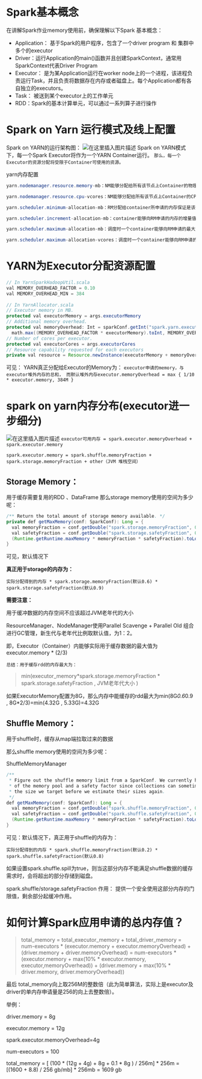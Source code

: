 # Spark基本概念
 在讲解Spark作业memory使用前，确保理解以下Spark 基本概念：
- Application： 基于Spark的用户程序，包含了一个driver program 和 集群中多个的executor
- Driver：运行Application的main()函数并且创建SparkContext，通常用SparkContext代表Driver Program
- Executor： 是为某Application运行在worker node上的一个进程，该进程负责运行Task，并且负责将数据存在内存或者磁盘上。每个Application都有各自独立的executors。
- Task： 被送到某个executor上的工作单元
- RDD：Spark的基本计算单元，可以通过一系列算子进行操作
# Spark on Yarn 运行模式及线上配置
 Spark on YARN的运行架构图：
![在这里插入图片描述](https://img-blog.csdnimg.cn/2b22841c77074b69bd89b7a32251e1db.png?x-oss-process=image/watermark,type_d3F5LXplbmhlaQ,shadow_50,text_Q1NETiBA5bem5p6X5Y-z5p2OMDI=,size_20,color_FFFFFF,t_70,g_se,x_16)
Spark on YARN模式下，每一个Spark Executor将作为一个YARN Container运行。
`那么，每一个Executor的资源分配将受限于Container可使用的资源。`

yarn内存配置
```java
yarn.nodemanager.resource.memory-mb：NM能够分配给所有该节点上Container的物理内存

yarn.nodemanager.resource.cpu-vcores：NM能够分配给所有该节点上Container的CPU 核数

yarn.scheduler.minimum-allocation-mb：RM分配给container所申请的内存保证是该值的倍数，设置值为256MB

yarn.scheduler.increment-allocation-mb：container能够向RM申请的内存的增量值，设置为256MB

yarn.scheduler.maximum-allocation-mb：调度时一个container能够向RM申请的最大内存，设置为16384M = 16G：即每一个Spark Executor、Driver最大使用内存为16G

yarn.scheduler.maximum-allocation-vcores：调度时一个container能够向RM申请的core个数，设置为8 ：即每一个Spark Executor最大使用core数为8
```
# YARN为Executor分配资源配置
```java
// In YarnSparkHadoopUtil.scala
val MEMORY_OVERHEAD_FACTOR = 0.10
val MEMORY_OVERHEAD_MIN = 384
 
// In YarnAllocator.scala
// Executor memory in MB.
protected val executorMemory = args.executorMemory
// Additional memory overhead.
protected val memoryOverhead: Int = sparkConf.getInt("spark.yarn.executor.memoryOverhead",
  math.max((MEMORY_OVERHEAD_FACTOR * executorMemory).toInt, MEMORY_OVERHEAD_MIN))
// Number of cores per executor.
protected val executorCores = args.executorCores
// Resource capability requested for each executors
private val resource = Resource.newInstance(executorMemory + memoryOverhead, executorCores)
```
可见：
YARN真正分配给Executor的Memory为：
`executor申请的memory，与executor堆外内存的总和，
而默认堆外内存executor.memoryOverhead = max { 1/10  * executor.memory, 384M }`

# spark on yarn内存分布(executor进一步细分)
![在这里插入图片描述](https://img-blog.csdnimg.cn/9393e2020f9c47eeac82a453bde91abe.png)
`executor可用内存 = spark.executor.memoryOverhead + spark.executor.memory`

`spark.executor.memory = spark.shuffle.memoryFraction + spark.storage.memoryFraction + other（JVM 堆栈空间）`

 

## Storage Memory：
用于缓存需要复用的RDD 、DataFrame
那么storage memory使用的空间为多少呢：
```java
/** Return the total amount of storage memory available. */
private def getMaxMemory(conf: SparkConf): Long = {
  val memoryFraction = conf.getDouble("spark.storage.memoryFraction", 0.6)
  val safetyFraction = conf.getDouble("spark.storage.safetyFraction", 0.9)
  (Runtime.getRuntime.maxMemory * memoryFraction * safetyFraction).toLong
}
```
可见，默认情况下

__真正用于storage的内存为：__

`实际分配得到的内存 * spark.storage.memoryFraction(默认0.6) * spark.storage.safetyFraction(默认0.9)
`

__需要注意：__

用于缓冲数据的内存空间不应该超过JVM老年代的大小

ResourceManager、NodeManager使用Parallel  Scavenge + Parallel Old 组合进行GC管理，新生代与老年代比例取默认值，为1：2。

即，Executor（Container）内能够实际用于缓存数据的最大值为 executor.memory * (2/3)

`总结：用于缓存rdd的内存最大为：`
>min(executor_memory*spark.storage.memoryFraction * spark.storage.safetyFraction   ,   JVM老年代大小 )

如果ExecutorMemory配置为8G，那么内存中能缓存的rdd最大为min(8G*0.6*0.9 ,  8G*2/3)=min(4.32G , 5.33G)=4.32G

## Shuffle Memory：
用于shuffle时，缓存从map端拉取过来的数据

那么shuffle memory使用的空间为多少呢：

ShuffleMemoryManager
```java
/**
 * Figure out the shuffle memory limit from a SparkConf. We currently have both a fraction
 * of the memory pool and a safety factor since collections can sometimes grow bigger than
 * the size we target before we estimate their sizes again.
 */
def getMaxMemory(conf: SparkConf): Long = {
  val memoryFraction = conf.getDouble("spark.shuffle.memoryFraction", 0.2)
  val safetyFraction = conf.getDouble("spark.shuffle.safetyFraction", 0.8)
  (Runtime.getRuntime.maxMemory * memoryFraction * safetyFraction).toLong
}
```
可见：默认情况下，真正用于shuffle的内存为：

`实际分配得到的内存 * spark.shuffle.memoryFraction(默认0.2) * spark.shuffle.safetyFraction(默认0.8)`

如果设置spark.shuffle.spill为true，则当这部分内存不能满足shuffle数据的缓存需求时，会将超出的部分存储到磁盘。

spark.shuffle/storage.safetyFraction 作用：
提供一个安全使用这部分内存的门限值，剩余部分起缓冲作用。

# 如何计算Spark应用申请的总内存值？
>total_memory = total_executor_memory + total_driver_memory
= num-executors * (executor.memory + executor.memoryOverhead) + (driver.memory + driver.memoryOverhead)
= num-executors * (executor.memory + max(10% * executor.memory, executor,memoryOverhead)) + (driver.memory + max(10% * driver.memory, driver.memoryOverhead))

最后 total_memory向上取256M的整数倍（此为简单算法，实际上是executor及driver的单内存申请量是256的向上去整数倍）。

举例：

driver.memory = 8g

executor.memory = 12g

spark.executor.memoryOverhead=4g

num-executors = 100

total_memory = [ (100 * (12g + 4g) + 8g + 0.1 * 8g ) / 256m] * 256m = [(1600 + 8.8) / 256 gb/mb] * 256mb = 1609 gb
